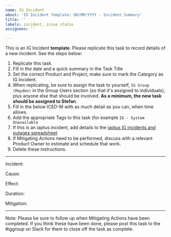 ```yaml
---
name: IG Incident
about: 'IG Incident Template: DD/MM/YYYY - Incident Summary'
title: ''
labels: incident, issue status
assignees: ''

---
```


This is an IG Incident **template**. Please replicate this task to record details of a new incident. See the steps below:

1. Replicate this task.
2. Fill in the date and a quick summary in the Task Title
3. Set the correct Product and Project, make sure to mark the Category as IG Incident.
4. When replicating, be sure to assign the task to yourself,  `IG Group (Mayden)` in the Group Users section (so that it's assigned to individuals), plus anyone else that should be involved. **As a minimum, the new task should be assigned to Stefan**.
5. Fill in the below ICED-M with as much detail as you can, when time allows.
6. Add the appropriate Tags to this task (for example `IG - System Unavailable`
7. If this is an iaptus incident, add details to the [iaptus IG incidents and outages spreadsheet](https://docs.google.com/spreadsheets/d/1yobk7CmVnbXqJdM_l0QGdJFXJmMoHKWONiiA4RJm6PA/edit#gid=2045052578)
8. If Mitigating Actions need to be performed, discuss with a relevant Product Owner to estimate and schedule that work.
9. Delete these instructions.

---

Incident: 

Cause: 

Effect: 

Duration: 

Mitigation: 

---

Note: Please be sure to follow up when Mitigating Actions have been completed. If you think these have been done, please post this task to the #iggroup on Slack for them to close off the task as complete.
